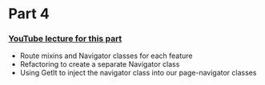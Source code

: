 # Part 4

### [YouTube lecture for this part](https://www.youtube.com/watch?v=Kf4UCMTsHRY)

- Route mixins and Navigator classes for each feature
- Refactoring to create a separate Navigator class
- Using GetIt to inject the navigator class into our page-navigator classes